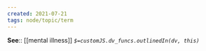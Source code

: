 ```yaml
---
created: 2021-07-21
tags: node/topic/term
---
```


**See**:: [[mental illness]]
*`$=customJS.dv_funcs.outlinedIn(dv, this)`*

